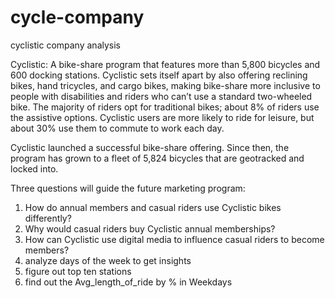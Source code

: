 # cycle-company
cyclistic company analysis 

Cyclistic: A bike-share program that features more than 5,800 bicycles and 600 docking stations. Cyclistic sets itself apart
by also offering reclining bikes, hand tricycles, and cargo bikes, making bike-share more inclusive to people with disabilities
and riders who can’t use a standard two-wheeled bike. The majority of riders opt for traditional bikes; about 8% of riders use
the assistive options. Cyclistic users are more likely to ride for leisure, but about 30% use them to commute to work each
day.

Cyclistic launched a successful bike-share offering. Since then, the program has grown to a fleet of 5,824 bicycles that are
geotracked and locked into.


Three questions will guide the future marketing program:
1. How do annual members and casual riders use Cyclistic bikes differently?
2. Why would casual riders buy Cyclistic annual memberships?
3. How can Cyclistic use digital media to influence casual riders to become members?
4. analyze days of the week to get insights
5. figure out top ten stations
6. find out the Avg_length_of_ride by % in Weekdays
   
